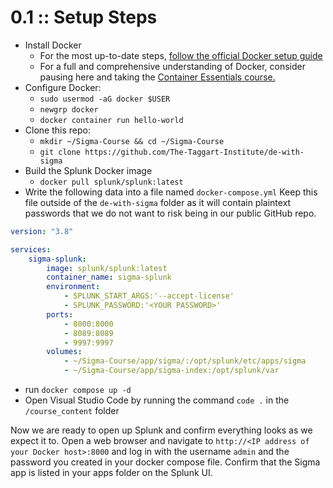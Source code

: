 # 0.1 :: Setup Steps

- Install Docker
	- For the most up-to-date steps, [follow the official Docker setup guide](https://docs.docker.com/engine/install/ubuntu/)
	- For a full and comprehensive understanding of Docker, consider pausing here and taking the [Container Essentials course.](https://taggartinstitute.org/p/container-essentials)
- Configure Docker:
	- `sudo usermod -aG docker $USER`
	- `newgrp docker`
	- `docker container run hello-world`
- Clone this repo:
	- `mkdir ~/Sigma-Course && cd ~/Sigma-Course`
	- `git clone https://github.com/The-Taggart-Institute/de-with-sigma`
- Build the Splunk Docker image
	- `docker pull splunk/splunk:latest`
- Write the following data into a file named `docker-compose.yml` Keep this file outside of the `de-with-sigma` folder as it will contain plaintext passwords that we do not want to risk being in our public GitHub repo.

```yaml
version: "3.8"

services:
    sigma-splunk:
        image: splunk/splunk:latest
        container_name: sigma-splunk
        environment:
            - SPLUNK_START_ARGS:'--accept-license'
            - SPLUNK_PASSWORD:'<YOUR PASSWORD>'
        ports:
            - 8000:8000
            - 8089:8089
            - 9997:9997
        volumes:
            - ~/Sigma-Course/app/sigma/:/opt/splunk/etc/apps/sigma
            - ~/Sigma-Course/app/sigma-index:/opt/splunk/var
```

- run `docker compose up -d`
- Open Visual Studio Code by running the command `code .` in the `/course_content` folder

Now we are ready to open up Splunk and confirm everything looks as we expect it to. Open a web browser and navigate to `http://<IP address of your Docker host>:8000` and log in with the username `admin` and the password you created in your docker compose file. Confirm that the Sigma app is listed in your apps folder on the Splunk UI.